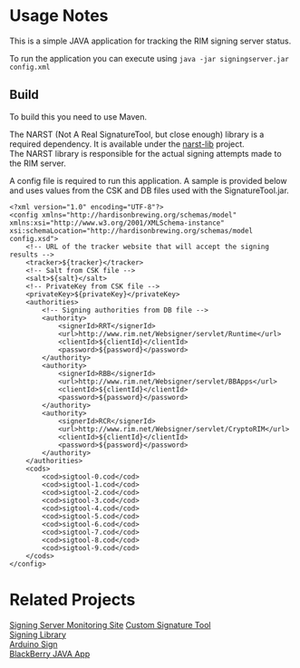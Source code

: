 # Usage Notes
This is a simple JAVA application for tracking the RIM signing server status.

To run the application you can execute using `java -jar signingserver.jar config.xml`

## Build
To build this you need to use Maven.

The NARST (Not A Real SignatureTool, but close enough) library is a required dependency. It is available under the [narst-lib](https://github.com/hardisonbrewing/narst-lib) project.  
The NARST library is responsible for the actual signing attempts made to the RIM server.

A config file is required to run this application. A sample is provided below and uses values from the CSK and DB files used with the SignatureTool.jar.

	<?xml version="1.0" encoding="UTF-8"?>
	<config xmlns="http://hardisonbrewing.org/schemas/model" xmlns:xsi="http://www.w3.org/2001/XMLSchema-instance" xsi:schemaLocation="http://hardisonbrewing.org/schemas/model config.xsd">
		<!-- URL of the tracker website that will accept the signing results -->
		<tracker>${tracker}</tracker>
		<!-- Salt from CSK file -->
		<salt>${salt}</salt>
		<!-- PrivateKey from CSK file -->
		<privateKey>${privateKey}</privateKey>
		<authorities>
			<!-- Signing authorities from DB file -->
			<authority>
				<signerId>RRT</signerId>
				<url>http://www.rim.net/Websigner/servlet/Runtime</url>
				<clientId>${clientId}</clientId>
				<password>${password}</password>
			</authority>
			<authority>
				<signerId>RBB</signerId>
				<url>http://www.rim.net/Websigner/servlet/BBApps</url>
				<clientId>${clientId}</clientId>
				<password>${password}</password>
			</authority>
			<authority>
				<signerId>RCR</signerId>
				<url>http://www.rim.net/Websigner/servlet/CryptoRIM</url>
				<clientId>${clientId}</clientId>
				<password>${password}</password>
			</authority>
		</authorities>
		<cods>
			<cod>sigtool-0.cod</cod>
			<cod>sigtool-1.cod</cod>
			<cod>sigtool-2.cod</cod>
			<cod>sigtool-3.cod</cod>
			<cod>sigtool-4.cod</cod>
			<cod>sigtool-5.cod</cod>
			<cod>sigtool-6.cod</cod>
			<cod>sigtool-7.cod</cod>
			<cod>sigtool-8.cod</cod>
			<cod>sigtool-9.cod</cod>
		</cods>
	</config>

# Related Projects
[Signing Server Monitoring Site](https://github.com/hardisonbrewing/signingserver-com) 
[Custom Signature Tool](https://github.com/hardisonbrewing/signingserver)  
[Signing Library](https://github.com/hardisonbrewing/narst)  
[Arduino Sign](https://github.com/hardisonbrewing/arduino-signingserver-sign)  
[BlackBerry JAVA App](https://github.com/hardisonbrewing/signingserver-bb)

